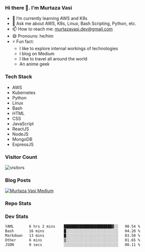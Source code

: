 ### Hi there 👋. I'm Murtaza Vasi

- 🌱 I’m currently learning AWS and K8s
- 💬 Ask me about AWS, K8s, Linux, Bash Scripting, Python, etc.
- 📫 How to reach me: murtazavasi.dev@gmail.com
- 😄 Pronouns: he/him
- ⚡ Fun fact:
  - I like to explore internal workings of technologies
  - I blog on Medium
  - I like to travel all around the world
  - An anime geek

### Tech Stack

- AWS
- Kubernetes
- Python
- Linux
- Bash
- HTML
- CSS
- JavaScript
- ReactJS
- NodeJS
- MongoDB
- ExpressJS

### Visitor Count

![visitors](https://komarev.com/ghpvc/?username=murtazavasi&color=blueviolet)

### Blog Posts

[![Murtaza Vasi Medium](https://github-readme-medium.vercel.app/?username=murtazavasi.dev&limit=3)](https://medium.com/@murtazavasi.dev)

### Repo Stats

### Dev Stats

<!--START_SECTION:waka-->

```txt
YAML       6 hrs 2 mins    ██████████████████████▓░░   90.54 %
Bash       16 mins         █░░░░░░░░░░░░░░░░░░░░░░░░   04.20 %
Markdown   13 mins         █░░░░░░░░░░░░░░░░░░░░░░░░   03.50 %
Other      6 mins          ▒░░░░░░░░░░░░░░░░░░░░░░░░   01.65 %
JSON       0 secs          ░░░░░░░░░░░░░░░░░░░░░░░░░   00.11 %
```

<!--END_SECTION:waka-->

